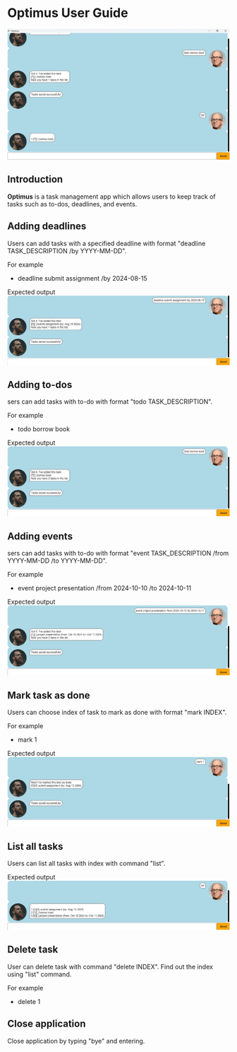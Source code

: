 # Optimus User Guide

![Optimus User Interface](docs/Ui.png)

## Introduction

**Optimus** is a task management app which allows users to keep track of tasks such as to-dos, deadlines, and events.

## Adding deadlines

Users can add tasks with a specified deadline with format "deadline TASK_DESCRIPTION /by YYYY-MM-DD".

For example
- deadline submit assignment /by 2024-08-15

Expected output
![expected output](docs/deadline_expected_output.png)

## Adding to-dos

sers can add tasks with to-do with format "todo TASK_DESCRIPTION".

For example
- todo borrow book

Expected output
![expected output](docs/todo_expected_output.png)

## Adding events

sers can add tasks with to-do with format "event TASK_DESCRIPTION /from YYYY-MM-DD /to YYYY-MM-DD".

For example
- event project presentation /from 2024-10-10 /to 2024-10-11

Expected output
![expected output](docs/event_expected_output.png)

## Mark task as done

Users can choose index of task to mark as done with format "mark INDEX".

For example
- mark 1

Expected output
![expected output](docs/mark_task_as_done_output.png)

## List all tasks

Users can list all tasks with index with command "list".

Expected output
![expected output](docs/list_output.png)

## Delete task

User can delete task with command "delete INDEX". Find out the index using "list" command.

For example
- delete 1

## Close application

Close application by typing "bye" and entering.